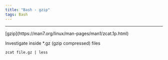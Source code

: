```yaml
---
title: "Bash - gzip"
tags: Bash
---
```



<hr>
[gzip](https://man7.org/linux/man-pages/man1/zcat.1p.html)

Investigate inside *.gz (gzip compressed) files

```
zcat file.gz | less
```